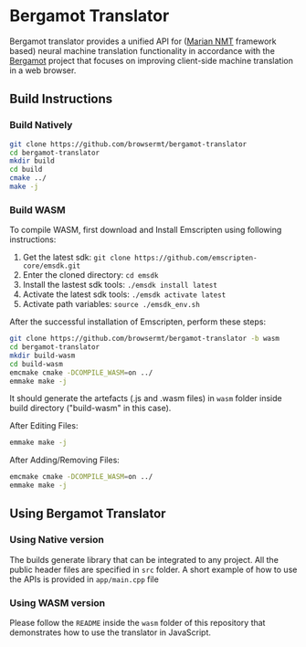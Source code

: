 # Bergamot Translator

Bergamot translator provides a unified API for ([Marian NMT](https://marian-nmt.github.io/) framework based) neural machine translation functionality in accordance with the [Bergamot](https://browser.mt/) project that focuses on improving client-side machine translation in a web browser.

## Build Instructions

### Build Natively

```bash
git clone https://github.com/browsermt/bergamot-translator
cd bergamot-translator
mkdir build
cd build
cmake ../
make -j
```

### Build WASM

To compile WASM, first download and Install Emscripten using following instructions:

1. Get the latest sdk: `git clone https://github.com/emscripten-core/emsdk.git`
2. Enter the cloned directory: `cd emsdk`
3. Install the lastest sdk tools: `./emsdk install latest`
4. Activate the latest sdk tools: `./emsdk activate latest`
5. Activate path variables: `source ./emsdk_env.sh`

After the successful installation of Emscripten, perform these steps:

```bash
git clone https://github.com/browsermt/bergamot-translator -b wasm
cd bergamot-translator
mkdir build-wasm
cd build-wasm
emcmake cmake -DCOMPILE_WASM=on ../
emmake make -j
```

It should generate the artefacts (.js and .wasm files) in `wasm` folder inside build directory ("build-wasm" in this case).

After Editing Files:

```bash
emmake make -j
```

After Adding/Removing Files:

```bash
emcmake cmake -DCOMPILE_WASM=on ../
emmake make -j
```

## Using Bergamot Translator

### Using Native version

The builds generate library that can be integrated to any project. All the public header files are specified in `src` folder. A short example of how to use the APIs is provided in `app/main.cpp` file

### Using WASM version

Please follow the `README` inside the `wasm` folder of this repository that demonstrates how to use the translator in JavaScript.
